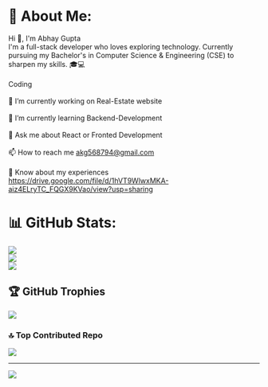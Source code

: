 # 💫 About Me:
Hi 👋, I'm Abhay Gupta<br>I'm a full-stack developer who loves exploring technology. Currently pursuing my Bachelor's in Computer Science & Engineering (CSE) to sharpen my skills. 🎓💻<br><br>Coding<br><br>🔭 I’m currently working on Real-Estate website<br><br>🌱 I’m currently learning Backend-Development<br><br>💬 Ask me about React or Fronted Development<br><br>📫 How to reach me akg568794@gmail.com<br><br>📄 Know about my experiences https://drive.google.com/file/d/1hVT9WlwxMKA-aiz4ELryTC_FQGX9KVao/view?usp=sharing

# 📊 GitHub Stats:
![](https://github-readme-stats.vercel.app/api?username=akg568794&theme=tokyonight&hide_border=false&include_all_commits=false&count_private=true)<br/>
![](https://github-readme-streak-stats.herokuapp.com/?user=akg568794&theme=tokyonight&hide_border=false)<br/>
![](https://github-readme-stats.vercel.app/api/top-langs/?username=akg568794&theme=tokyonight&hide_border=false&include_all_commits=false&count_private=true&layout=compact)

## 🏆 GitHub Trophies
![](https://github-profile-trophy.vercel.app/?username=akg568794&theme=radical&no-frame=false&no-bg=true&margin-w=4)

### 🔝 Top Contributed Repo
![](https://github-contributor-stats.vercel.app/api?username=akg568794&limit=5&theme=dark&combine_all_yearly_contributions=true)

---
[![](https://visitcount.itsvg.in/api?id=akg568794&icon=0&color=0)](https://visitcount.itsvg.in)

<!-- Proudly created with GPRM ( https://gprm.itsvg.in ) -->
